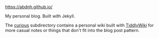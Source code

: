 https://abdnh.github.io/

My personal blog. Built with Jekyll.

The [curious](./curious) subdirectory contains a personal wiki built with [TiddlyWiki](https://tiddlywiki.com/)
for more casual notes or things that don't fit into the blog post pattern.
